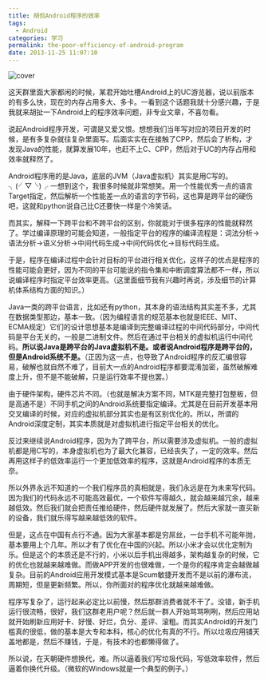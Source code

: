 ```yaml
---
title: 胡侃Android程序的效率
tags:
  - Android
categories: 学习
permalink: the-poor-efficiency-of-android-program
date: 2013-11-25 11:07:10
---
```


![cover](https://cat.yufan.me/cats/ame/android-gone-packing.jpg)

这天群里面大家都闲的时候，某君开始吐槽Android上的UC游览器，说以前版本的有多么快，现在的内存占用多大、多卡。一看到这个话题我就十分感兴趣，于是我就来胡扯一下Android上的程序效率问题，非专业文章，不喜勿看。

说起Android程序开发，可谓是又爱又恨。想想我们当年写对应的项目开发的时候，是有多复杂就往复杂里面写。后面实实在在接触了CPP，然后会了析构，才发现Java的性能，就算发展10年，也赶不上C、CPP，然后对于UC的内存占用和效率就释然了。

Android程序用的是Java，底层的JVM（Java虚拟机）其实是用C写的。╮(╯▽╰)╭ 一想到这个，我很多时候就非常想笑。用一个性能优秀一点的语言Target指定，然后解析一个性能差一点的语言的字节码，这也算是跨平台的硬伤吧，这就和python说自己比C还要快一样是个冷笑话。

<!-- more -->

而其实，解释一下跨平台和不跨平台的区别，你就能对于很多程序的性能就释然了。学过编译原理的可能会知道，一般指定平台的程序的编译流程是：词法分析->语法分析->语义分析->中间代码生成->中间代码优化->目标代码生成。

于是，程序在编译过程中会针对目标的平台进行相关优化，这样子的优点是程序的性能可能会更好，因为不同的平台可能说的指令集和中断调度算法都不一样，所以说编译程序时指定平台效率更高。（这里面细节我有兴趣时再说，涉及细节的计算机体系结构方面的知识。）

Java一类的跨平台语言，比如还有python，其本身的语法结构其实差不多，尤其在数据类型那边，基本一致。（因为编程语言的规范基本也就是IEEE、MIT、ECMA规定）它们的设计思想基本是编译到完整编译过程的中间代码部分，中间代码是平台无关的，一般是二进制文件。然后在通过平台相关的虚拟机运行中间代码。**所以说Java是跨平台的Java虚拟机不是。或者说Android程序是跨平台的，但是Android系统不是。**（正因为这一点，也导致了Android程序的反汇编很容易，破解也就自然不难了，目前大一点的Android程序都要混淆加密，虽然破解难度上升，但不是不能破解，只是运行效率不提也罢。）

由于硬件架构，硬件芯片不同。（也就是解决方案不同，MTK是完整打包整板，但是高通不是）不同手机之间的Android系统要指定编译。尤其是在目前开发基本用交叉编译的时候，对应的虚拟机部分其实也是有区别优化的。所以，所谓的Android深度定制，其实本质就是对虚拟机进行指定平台相关的优化。

反过来继续说Android程序，因为为了跨平台，所以需要涉及虚拟机。一般的虚拟机都是用C写的，本身虚拟机也为了最大化兼容，已经丧失了，一定的效率。然后再用这样子的低效率运行一个更加低效率的程序，这就是Android程序的本质无奈。

所以外界永远不知道的一个我们程序员的真相就是，我们永远是在为未来写代码。因为我们的代码永远不可能高效最优，一个软件写得越久，就会越来越冗余，越来越低效。然后我们就会把责任推给硬件，然后硬件就发展了。然后大家就一直买新的设备，我们就乐得写越来越低效的软件。

但是，这点在中国有点行不通。因为大家基本都是穷屌丝，一台手机不可能年抛，基本要用上个几年。所以才有了优化在中国的兴起。所以小米才会以优化定制为乐。但是这个的本质还是不行的，小米以后手机出得越多，架构越复杂的时候，它的优化也就越来越难做。而做APP开发的也很难做，一个是你的程序肯定会越做越复杂。目前的Android应用开发模式基本是Scum敏捷开发而不是以前的瀑布流，周期短，但是更新频繁。所以，你所面对的程序优化就越来越难做。

程序写复杂了，运行起来必定比以前慢，然后那群消费者就不干了。没错，新手机运行很流畅，很好，我们这群老用户呢？然后就一群人开始骂骂咧咧，然后应用站就开始刷新应用好卡、好慢、好烂，负分、差评、滚粗。而其实Android的开发门槛真的很低，做的基本是大专和本科，核心的优化有真的不行。所以垃圾应用铺天盖地都是，然后不赚钱，于是，有技术的也都懒得做了。

所以说，在天朝硬件想换代，难。所以逼着我们写垃圾代码，写低效率软件，然后逼着你换代升级。（微软的Windows就是一个典型的例子。）
